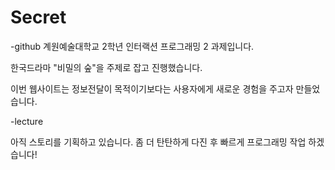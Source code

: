 # Secret

-github
계원예술대학교 2학년 인터랙션 프로그래밍 2 과제입니다.

한국드라마 "비밀의 숲"을 주제로 잡고 진행했습니다.

이번 웹사이트는 정보전달이 목적이기보다는 사용자에게 새로운 경험을 주고자 만들었습니다.



-lecture

아직 스토리를 기획하고 있습니다.
좀 더 탄탄하게 다진 후 빠르게 프로그래밍 작업 하겠습니다!